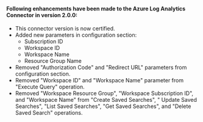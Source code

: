 #### Following enhancements have been made to the Azure Log Analytics Connector in version 2.0.0:

- This connector version is now certified.
- Added new parameters in configuration section:
    - Subscription ID
    - Workspace ID
    - Workspace Name
    - Resource Group Name
- Removed "Authorization Code" and "Redirect URL" parameters from configuration section.
- Removed "Workspace ID" and "Workspace Name" parameter from "Execute Query" operation.
- Removed "Workspace Resource Group", "Workspace Subscription ID", and "Workspace Name" from "Create Saved Searches", "
  Update Saved Searches", "List Saved Searches", "Get Saved Searches", and "Delete Saved Search" operations.